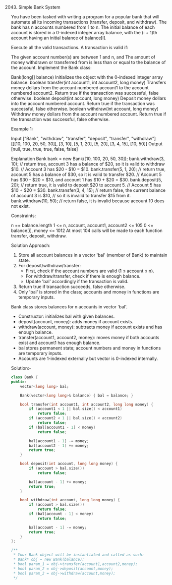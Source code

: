 2043. Simple Bank System

You have been tasked with writing a program for a popular bank that will automate all its incoming transactions (transfer, deposit, and withdraw). The bank has n accounts numbered from 1 to n. The initial balance of each account is stored in a 0-indexed integer array balance, with the (i + 1)th account having an initial balance of balance[i].

Execute all the valid transactions. A transaction is valid if:

The given account number(s) are between 1 and n, and
The amount of money withdrawn or transferred from is less than or equal to the balance of the account.
Implement the Bank class:

Bank(long[] balance) Initializes the object with the 0-indexed integer array balance.
boolean transfer(int account1, int account2, long money) Transfers money dollars from the account numbered account1 to the account numbered account2. Return true if the transaction was successful, false otherwise.
boolean deposit(int account, long money) Deposit money dollars into the account numbered account. Return true if the transaction was successful, false otherwise.
boolean withdraw(int account, long money) Withdraw money dollars from the account numbered account. Return true if the transaction was successful, false otherwise.
 

Example 1:

Input
["Bank", "withdraw", "transfer", "deposit", "transfer", "withdraw"]
[[[10, 100, 20, 50, 30]], [3, 10], [5, 1, 20], [5, 20], [3, 4, 15], [10, 50]]
Output
[null, true, true, true, false, false]

Explanation
Bank bank = new Bank([10, 100, 20, 50, 30]);
bank.withdraw(3, 10);    // return true, account 3 has a balance of $20, so it is valid to withdraw $10.
                         // Account 3 has $20 - $10 = $10.
bank.transfer(5, 1, 20); // return true, account 5 has a balance of $30, so it is valid to transfer $20.
                         // Account 5 has $30 - $20 = $10, and account 1 has $10 + $20 = $30.
bank.deposit(5, 20);     // return true, it is valid to deposit $20 to account 5.
                         // Account 5 has $10 + $20 = $30.
bank.transfer(3, 4, 15); // return false, the current balance of account 3 is $10,
                         // so it is invalid to transfer $15 from it.
bank.withdraw(10, 50);   // return false, it is invalid because account 10 does not exist.
 

Constraints:

n == balance.length
1 <= n, account, account1, account2 <= 105
0 <= balance[i], money <= 1012
At most 104 calls will be made to each function transfer, deposit, withdraw.

Solution Approach:
1. Store all account balances in a vector 'bal' (member of Bank) to maintain state.
2. For deposit/withdraw/transfer:
   - First, check if the account numbers are valid (1 ≤ account ≤ n).
   - For withdraw/transfer, check if there is enough balance.
   - Update 'bal' accordingly if the transaction is valid.
3. Return true if transaction succeeds, false otherwise.
4. Only 'bal' is stored in the class; accounts and money in functions are temporary inputs.

Bank class stores balances for n accounts in vector 'bal'.
- Constructor: initializes bal with given balances.
- deposit(account, money): adds money if account exists.
- withdraw(account, money): subtracts money if account exists and has enough balance.
- transfer(account1, account2, money): moves money if both accounts exist and account1 has enough balance.
- bal stores permanent state; account numbers and money in functions are temporary inputs.
- Accounts are 1-indexed externally but vector is 0-indexed internally.


Solution:-
```cpp
class Bank {
public:
    vector<long long> bal;

    Bank(vector<long long>& balance) { bal = balance; }

    bool transfer(int account1, int account2, long long money) {
        if (account1 < 1 || bal.size() < account1)
            return false;
        if (account2 < 1 || bal.size() < account2)
            return false;
        if (bal[account1 - 1] < money)
            return false;

        bal[account1 - 1] -= money;
        bal[account2 - 1] += money;
        return true;
    }

    bool deposit(int account, long long money) {
        if (account > bal.size())
            return false;

        bal[account - 1] += money;
        return true;
    }

    bool withdraw(int account, long long money) {
        if (account > bal.size())
            return false;
        if (bal[account - 1] < money)
            return false;

        bal[account - 1] -= money;
        return true;
    }
};

/**
 * Your Bank object will be instantiated and called as such:
 * Bank* obj = new Bank(balance);
 * bool param_1 = obj->transfer(account1,account2,money);
 * bool param_2 = obj->deposit(account,money);
 * bool param_3 = obj->withdraw(account,money);
 */
```






